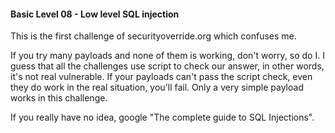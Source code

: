 #### Basic Level 08 - Low level SQL injection

This is the first challenge of securityoverride.org which confuses me.  
  
If you try many payloads and none of them is working, don't worry, so do I.
I guess that all the challenges use script to check our answer, in other words, it's not real vulnerable.
If your payloads can't pass the script check, even they do work in the real situation, you'll fail.
Only a very simple payload works in this challenge.  
  
If you really have no idea, google "The complete guide to SQL Injections".
